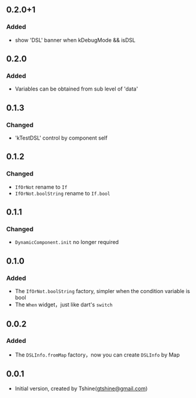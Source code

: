## 0.2.0+1
### Added
- show 'DSL' banner when kDebugMode && isDSL

## 0.2.0
### Added
- Variables can be obtained from sub level  of 'data'

## 0.1.3
### Changed
- 'kTestDSL' control by component self

## 0.1.2
### Changed
- `IfOrNot` rename to `If`
- `IfOrNot.boolString` rename to `If.bool`

## 0.1.1
### Changed
- `DynamicComponent.init` no longer required

## 0.1.0
### Added
- The `IfOrNot.boolString` factory, simpler when the condition variable is bool
- The `When` widget，just like dart's `switch`

## 0.0.2
### Added
- The `DSLInfo.fromMap` factory，now you can create `DSLInfo` by Map

## 0.0.1

- Initial version, created by Tshine(gtshine@gmail.com)
